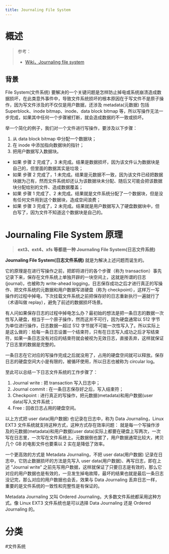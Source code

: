 ```yaml
---
title: Journaling File System
---
```


# 概述

> 参考：
> - [Wiki，Journaling file system](https://en.wikipedia.org/wiki/Journaling_file_system)

## 背景

File System(文件系统) 要解决的一个关键问题是怎样防止掉电或系统崩溃造成数据损坏，在此类意外事件中，导致文件系统损坏的根本原因在于写文件不是原子操作，因为写文件涉及的不仅仅是用户数据，还涉及 metadata(元数据) 包括 Superblock、inode bitmap、inode、data block bitmap 等，所以写操作无法一步完成，如果其中任何一个步骤被打断，就会造成数据的不一致或损坏。

举一个简化的例子，我们对一个文件进行写操作，要涉及以下步骤：

1. 从 data block bitmap 中分配一个数据块；
2. 在 inode 中添加指向数据块的指针；
3. 把用户数据写入数据块。

- 如果 步骤 2 完成了，3 未完成。结果是数据损坏，因为该文件认为数据块是自己的，但里面的数据其实是垃圾；
- 如果 步骤 2 完成了，1 未完成。结果是元数据不一致，因为该文件已经把数据块据为己有，然而文件系统却还认为该数据块未分配、随后又可能会把该数据块分配给别的文件、造成数据覆盖；
- 如果 步骤 1 完成了、2 未完成。结果就是文件系统分配了一个数据块，但是没有任何文件用到这个数据块，造成空间浪费；
- 如果 步骤 3 完成了，2 未完成。结果就是用户数据写入了硬盘数据块中，但白写了，因为文件不知道这个数据块是自己的。

# **Journaling File System 原理**

> **ext3、ext4、xfs 等都是一种 Journaling File System(日志文件系统)**

**Journaling File System(日志文件系统)** 就是为解决上述问题而诞生的。

它的原理是在进行写操作之前，把即将进行的各个步骤（称为 transaction）事先记录下来，保存在文件系统上单独开辟的一块空间上，这就是所谓的日志(journal)，也被称为 write-ahead logging，日志保存成功之后才进行真正的写操作、把文件系统的元数据和用户数据写进硬盘（称为 checkpoint），这样万一写操作的过程中掉电，下次挂载文件系统之前把保存好的日志重新执行一遍就行了（术语叫做 replay），避免了前述的数据损坏场景。

有人问如果保存日志的过程中掉电怎么办？最初始的想法是把一条日志的数据一次性写入硬盘，相当于一个原子操作，然而这并不可行，因为硬盘通常以 512 字节为单位进行操作，日志数据一超过 512 字节就不可能一次性写入了。所以实际上是这么做的：给每一条日志设置一个结束符，只有在日志写入成功之后才写结束符，如果一条日志没有对应的结束符就会被视为无效日志，直接丢弃，这样就保证了日志里的数据是完整的。

一条日志在它对应的写操作完成之后就没用了，占用的硬盘空间就可以释放。保存日志的硬盘空间大小是有限的，被循环使用，所以日志也被称为 circular log。

至此可以总结一下日志文件系统的工作步骤了：

1. Journal write : 把 transaction 写入日志中；
2. Journal commit : 在一条日志保存好之后，写入结束符；
3. Checkpoint : 进行真正的写操作，把元数据(metadata)和用户数据(user data)写入文件系统；
4. Free : 回收日志占用的硬盘空间。

以上方式把 user data(用户数据) 也记录在日志中，称为 Data Journaling，Linux EXT3 文件系统就支持这种方式，这种方式存在效率问题：
就是每一个写操作涉及的元数据(metadata)和用户数据(user data)实际上都要在硬盘上写两次，一次写在日志里，一次写在文件系统上。元数据倒也罢了，用户数据通常比较大，拷贝几个 GB 的电影文件也要乘以 2 实在是降低了效率。

一个更高效的方式是 Metadata Journaling，不把 user data(用户数据) 记录在日志中，它防止数据损坏的方法是先写入 user data(用户数据)、再写日志，即在上述 ”Journal write” 之前先写用户数据，这样就保证了只要日志是有效的，那么它对应的用户数据也是有效的，一旦发生掉电故障，最坏的结果也就是最后一条日志没记完，那么对应的用户数据也会丢，效果与 Data Journaling 丢弃日志一样，重要的是文件系统的一致性和完整性是有保证的。

Metadata Journaling 又叫 Ordered Journaling，大多数文件系统都采用这种方式。像 Linux EXT3 文件系统也是可以选择 Data Journaling 还是 Ordered Journaling 的。

# 分类

 #文件系统